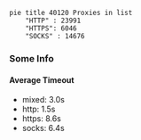 
```mermaid
pie title 40120 Proxies in list
    "HTTP" : 23991
    "HTTPS": 6046
    "SOCKS" : 14676
```

### Some Info
#### Average Timeout

- mixed: 3.0s
- http: 1.5s
- https: 8.6s
- socks: 6.4s